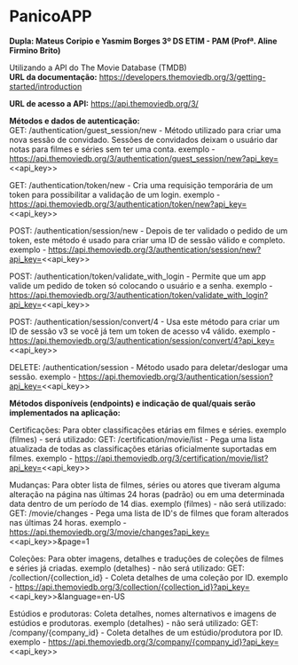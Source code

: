 # PanicoAPP
<b>Dupla:  Mateus Coripio e Yasmim Borges
3º DS ETIM - PAM (Profª. Aline Firmino Brito)</b>

Utilizando a API do The Movie Database (TMDB)<br>
<b>URL da documentação:</b> https://developers.themoviedb.org/3/getting-started/introduction

<b>URL de acesso a API:</b> https://api.themoviedb.org/3/

<b>Métodos e dados de autenticação:</b><br>
GET: /authentication/guest_session/new - Método utilizado para criar uma nova sessão de convidado. Sessões de convidados deixam o usuário dar notas para filmes e séries sem ter uma conta. 
exemplo - https://api.themoviedb.org/3/authentication/guest_session/new?api_key=<<api_key>>

GET: /authentication/token/new - Cria uma requisição temporária de um token para possibilitar a validação de um login. 
exemplo - https://api.themoviedb.org/3/authentication/token/new?api_key=<<api_key>>

POST: /authentication/session/new - Depois de ter validado o pedido de um token, este método é usado para criar uma ID de sessão válido e completo.
exemplo - https://api.themoviedb.org/3/authentication/session/new?api_key=<<api_key>>

POST: /authentication/token/validate_with_login - Permite que um app valide um pedido de token só colocando o usuário e a senha. 
exemplo - https://api.themoviedb.org/3/authentication/token/validate_with_login?api_key=<<api_key>>

POST: /authentication/session/convert/4 - Usa este método para criar um ID de sessão v3 se você já tem um token de acesso v4 válido.
exemplo - https://api.themoviedb.org/3/authentication/session/convert/4?api_key=<<api_key>>

DELETE: /authentication/session - Método usado para deletar/deslogar uma sessão.
exemplo - https://api.themoviedb.org/3/authentication/session?api_key=<<api_key>>

<b>Métodos disponíveis (endpoints) e indicação de qual/quais serão implementados na aplicação:</b>

Certificações: Para obter classificações etárias em filmes e séries.
exemplo (filmes) - será utilizado: 
GET: /certification/movie/list - Pega uma lista atualizada de todas as classificações etárias oficialmente suportadas em filmes.
exemplo - https://api.themoviedb.org/3/certification/movie/list?api_key=<<api_key>>

Mudanças: Para obter lista de filmes, séries ou atores que tiveram alguma alteração na página nas últimas 24 horas (padrão) ou em uma determinada data dentro de um período de 14 dias.
exemplo (filmes) - não será utilizado:
GET: /movie/changes - Pega uma lista de ID's de filmes que foram alterados nas últimas 24 horas.
exemplo - https://api.themoviedb.org/3/movie/changes?api_key=<<api_key>>&page=1

Coleções: Para obter imagens, detalhes e traduções de coleções de filmes e séries já criadas.
exemplo (detalhes) - não será utilizado:
GET: /collection/{collection_id} - Coleta detalhes de uma coleção por ID.
exemplo - https://api.themoviedb.org/3/collection/{collection_id}?api_key=<<api_key>>&language=en-US

Estúdios e produtoras: Coleta detalhes, nomes alternativos e imagens de estúdios e produtoras.
exemplo (detalhes) - não será utilizado:
GET: /company/{company_id} - Coleta detalhes de um estúdio/produtora por ID.
exemplo - https://api.themoviedb.org/3/company/{company_id}?api_key=<<api_key>>






